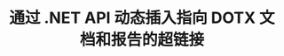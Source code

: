 ---
############################# Static ############################
layout: "auto-gen-gist"
draft: false
path: "zh/assembly/net/text/dotx/"
otherformats: PDF HTML XPS TIFF MHTML TXT XAML EPUB SVG PS PCL XML OTT OXPS MD POT OTP DOC DOCX DOCM DOT DOTM RTF ODT OTT XLS XLT XLSX XLSM XLTX XLTM XLSB ODS PPT PPTX PPTM PPS PPSX PPSM  POTX POTM ODP EML EMLX MSG 

############################# Head ############################
head_title: ".NET API 在 DOTX 文档中动态插入超链接"
head_description: "GroupDocs.Assembly .NET API 允许开发人员动态地将超链接插入到电子邮件、报告或文档，如 PDF DOC、DOCX、RTF、XLSX、CSV、PPTX、EML、MSG 等。"

############################# Header ############################
title: "通过 .NET API 动态插入指向 DOTX 文档和报告的超链接"
description: "GroupDocs.Assembly .NET API 使程序员能够动态插入超链接到报告、电子邮件和 Office 文档，如 PDF DOC、DOCX、RTF、XLSX、CSV、PPT、PPTX、EML、HTML、MSG 等。"

######################### Download Button #######################
button:
    enable: true

############################# About ############################
about:
    enable: true
    title: "如何在报表、电子邮件和各种文档中动态插入超链接？"
    content: |
       该网页将解释用户如何在他们自己的 .NET 应用程序中动态插入指向他们的报告、电子邮件消息和各种文档类型的超链接。 超链接是万维网的支柱，可用于链接不同的页面、文档或单击以跳转到当前文档中的新部分。 GroupDocs.Assembly .NET 是一个非常强大的 API，它可以帮助软件开发人员通过几行代码在他们的文档或报告中动态添加超链接。 它包括对一些非常流行的文档类型的支持，例如 PDF、HTML、Outlook 电子邮件、Microsoft Office Word、Excel 工作表、PowerPoint 演示文稿等等。 它支持一些高级功能，例如插入文档页面的链接、插入单元格的链接、编辑超链接、显示文本而不是超链接、动态插入书签中的链接、插入演示幻灯片的超链接等等。 

############################# content ############################
steps:
    enable: true
    block:
    - title_left: "通过 .NET 将超链接插入到文字处理文档"
      content_left: |
       GroupDocs.Assembly .NET API 为在各种类型的文档中插入和编辑超链接提供了完整的支持。 以下 C# .NET 代码示例展示了如何在 Word 文档中轻松添加超链接。 

      title_right: "如何在 Word 文件中添加超链接"
      content_right: |
        * 设置源文档和目标文档
        * 设置 Uri 表达式以及显示文本表达式
        * 创建 [DocumentAssembler](https://apireference.groupdocs.com/assembly/net/groupdocs.assembly/documentassembler) 类的实例
        * 调用 [AssembleDocument](https://apireference.groupdocs.com/assembly/net/groupdocs.assembly.documentassembler/assembledocument/methods/1) 方法组装文档。 它支持
          * 流式读取模板文档。
          * Stream 写入生成的文档。
          * 文件加载和保存的附加选项。
          * 有关数据源对象的信息。

      gisthash: "f4a8031406d44941d400088b718f7730"
      gistfile: "insert_hyperlinks_to_word_document.cs"

    - title_left: "通过 .NET 在电子表格中动态插入超链接"
      content_left: |
       GroupDocs.Assembly .NET API 完全支持在电子表格文件中添加和处理超链接。 您可以轻松地编辑它的位置或将其替换为新位置。 下面的 C# 代码显示了用户在他们自己的 .NET 应用程序中的电子表格文件中插入超链接是多么容易。

      title_right: "将超链接添加到电子表格文档"
      content_right: |
        * 设置源和目标电子表格文件
        * 设置 Uri 表达式以及显示文本表达式
        * 创建 [DocumentAssembler](https://apireference.groupdocs.com/assembly/net/groupdocs.assembly/documentassembler) 类的实例
        * 调用 [AssembleDocument](https://apireference.groupdocs.com/assembly/net/groupdocs.assembly.documentassembler/assembledocument/methods/1) 方法组装文档。 它支持
          * 流式读取模板文档。
          * Stream 写入生成的文档。
          * 文件加载和保存的附加选项。
          * 有关数据源对象的信息。

      gisthash: "c2f9cd8bb06f9a7a2c444621ebf82696"
      gistfile: "insert_hyperlinks_in_spreadsheet_documents.cs"

    - title_left: "通过 .NET API 将超链接添加到 PowerPoint 演示文稿"
      content_left: |
       GroupDocs.Assembly for .NET 帮助软件专业人员构建用于管理各种类型文档的应用程序。 下面的代码示例演示了软件开发人员如何在其 PowerPoint 演示文稿文档中添加超链接。

      title_right: "如何在演示文稿中添加超链接"
      content_right: |
        * 设置源和目标演示文件
        * 设置 Uri 并显示文本表达式
        * 创建 [DocumentAssembler](https://apireference.groupdocs.com/assembly/net/groupdocs.assembly/documentassembler) 类的实例
        * 调用 [AssembleDocument](https://apireference.groupdocs.com/assembly/net/groupdocs.assembly.documentassembler/assembledocument/methods/1) 方法组装文档。 它支持
          * 流式读取模板文档。
          * Stream 写入生成的文档。
          * 文件加载和保存的附加选项。
          * 有关数据源对象的信息。

      gisthash: "49e1ca9eccc41942372c23c14f98ecef"
      gistfile: "insert_hyperlinks_in_presentation_documents.cs"

    - title_left: ".NET API 在电子邮件中插入超链接"
      content_left: |
       GroupDocs.Assembly .NET API 允许软件专业人员在他们的电子邮件文档中插入超链接。 下面的 .NET 代码演示了程序员如何轻松地将超链接添加到他们的电子邮件消息并从他们自己的 .NET 应用程序中发送给其他用户。

      title_right: "向电子邮件文档添加超链接"
      content_right: |
        * 设置源和目标电子表格文件
        * 设置 Uri 并显示文本表达式
        * 创建 [DocumentAssembler](https://apireference.groupdocs.com/assembly/net/groupdocs.assembly/documentassembler) 类的实例
        * 调用 [AssembleDocument](https://apireference.groupdocs.com/assembly/net/groupdocs.assembly.documentassembler/assembledocument/methods/1) 方法组装文档。 它支持
          * 流式读取模板文档。
          * Stream 写入生成的文档。
          * 文件加载和保存的附加选项。
          * 有关数据源对象的信息。 

      gisthash: "8c119b4faa0334179854e164d87d3e7b"
      gistfile: "insert_hyperlinks_in_email_documents.cs"  

    - title_left: "系统要求"
      content_left: |
        所有主要平台和操作系统都支持 GroupDocs.Assembly .NET API。 如需完整的系统要求指南，请访问 [系统要求](https://docs.groupdocs.com/assembly/net/system-requirements/) 在执行以下代码之前，请确保您已安装以下先决条件 系统：
         * 操作系统：Microsoft Windows、Linux、MacOS
         * 开发环境：Visual Studio、Xamarin、MonoDevelop 等
         * 框架：.NET Framework、.NET Standard、.NET Core、Mono
         * 从 [NuGet](https://www.nuget.org/packages/GroupDocs.Assembly/) 获取最新版本的 GroupDocs.Assembly .NET API
        
      title_right: "为什么使用 GroupDocs.Assembly"
      content_right: |
        * 允许用户从模板创建自定义文档。
        * 无需其他软件即可创建和自动化文档
        * 能够根据数据源生成输出文档
        * 在报表中动态插入文档内容
        * 动态附加电子邮件附件并在报告中插入超链接
        * 自动删除空段落
        * 完全支持多种数据格式
        * 动态电子邮件附件支持

demos:
    enable: true
        

more_formats:
    enable: true


back_to_top:
    enable: true
---